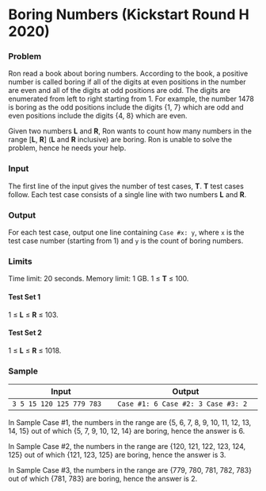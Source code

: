 # Boring Numbers (Kickstart Round H 2020)

### Problem

Ron read a book about boring numbers. According to the book, a positive number is called boring if all of the digits at even positions in the number are even and all of the digits at odd positions are odd. The digits are enumerated from left to right starting from 1. For example, the number 1478 is boring as the odd positions include the digits {1, 7} which are odd and even positions include the digits {4, 8} which are even.



Given two numbers **L** and **R**, Ron wants to count how many numbers in the range [**L**, **R**] (**L** and **R** inclusive) are boring. Ron is unable to solve the problem, hence he needs your help.



### Input

The first line of the input gives the number of test cases, **T**. **T** test cases follow. Each test case consists of a single line with two numbers **L** and **R**.

### Output

For each test case, output one line containing `Case #x: y`, where `x` is the test case number (starting from 1) and `y` is the count of boring numbers.

### Limits

Time limit: 20 seconds.
Memory limit: 1 GB.
1 ≤ **T** ≤ 100.

#### Test Set 1

1 ≤ **L** ≤ **R** ≤ 103.

#### Test Set 2

1 ≤ **L** ≤ **R** ≤ 1018.

### Sample

| Input                       | Output                                |
| --------------------------- | ------------------------------------- |
| `3 5 15 120 125 779 783   ` | `Case #1: 6 Case #2: 3 Case #3: 2   ` |

In Sample Case #1, the numbers in the range are {5, 6, 7, 8, 9, 10, 11, 12, 13, 14, 15} out of which {5, 7, 9, 10, 12, 14} are boring, hence the answer is 6.

In Sample Case #2, the numbers in the range are {120, 121, 122, 123, 124, 125} out of which {121, 123, 125} are boring, hence the answer is 3.

In Sample Case #3, the numbers in the range are {779, 780, 781, 782, 783} out of which {781, 783} are boring, hence the answer is 2.